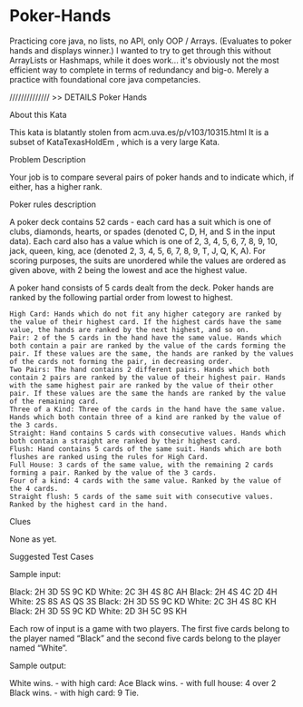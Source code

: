 # Poker-Hands
Practicing core java, no lists, no API, only OOP / Arrays. (Evaluates to poker hands and displays winner.)
I wanted to try to get through this without ArrayLists or Hashmaps, while it does work... it's obviously not the most efficient way to complete in terms of redundancy and big-o. Merely a practice with foundational core java competancies. 

////////////// >> DETAILS
 Poker Hands

About this Kata

This kata is blatantly stolen from acm.uva.es/p/v103/10315.html It is a subset of KataTexasHoldEm , which is a very large Kata.

Problem Description

Your job is to compare several pairs of poker hands and to indicate which, if either, has a higher rank.

Poker rules description

A poker deck contains 52 cards - each card has a suit which is one of clubs, diamonds, hearts, or spades (denoted C, D, H, and S in the input data). Each card also has a value which is one of 2, 3, 4, 5, 6, 7, 8, 9, 10, jack, queen, king, ace (denoted 2, 3, 4, 5, 6, 7, 8, 9, T, J, Q, K, A). For scoring purposes, the suits are unordered while the values are ordered as given above, with 2 being the lowest and ace the highest value.

A poker hand consists of 5 cards dealt from the deck. Poker hands are ranked by the following partial order from lowest to highest.

    High Card: Hands which do not fit any higher category are ranked by the value of their highest card. If the highest cards have the same value, the hands are ranked by the next highest, and so on.
    Pair: 2 of the 5 cards in the hand have the same value. Hands which both contain a pair are ranked by the value of the cards forming the pair. If these values are the same, the hands are ranked by the values of the cards not forming the pair, in decreasing order.
    Two Pairs: The hand contains 2 different pairs. Hands which both contain 2 pairs are ranked by the value of their highest pair. Hands with the same highest pair are ranked by the value of their other pair. If these values are the same the hands are ranked by the value of the remaining card.
    Three of a Kind: Three of the cards in the hand have the same value. Hands which both contain three of a kind are ranked by the value of the 3 cards.
    Straight: Hand contains 5 cards with consecutive values. Hands which both contain a straight are ranked by their highest card.
    Flush: Hand contains 5 cards of the same suit. Hands which are both flushes are ranked using the rules for High Card.
    Full House: 3 cards of the same value, with the remaining 2 cards forming a pair. Ranked by the value of the 3 cards.
    Four of a kind: 4 cards with the same value. Ranked by the value of the 4 cards.
    Straight flush: 5 cards of the same suit with consecutive values. Ranked by the highest card in the hand.

Clues

None as yet.

Suggested Test Cases

Sample input:

Black: 2H 3D 5S 9C KD  White: 2C 3H 4S 8C AH
Black: 2H 4S 4C 2D 4H  White: 2S 8S AS QS 3S
Black: 2H 3D 5S 9C KD  White: 2C 3H 4S 8C KH
Black: 2H 3D 5S 9C KD  White: 2D 3H 5C 9S KH

Each row of input is a game with two players. The first five cards belong to the player named “Black” and the second five cards belong to the player named “White”.

Sample output:

White wins. - with high card: Ace 
Black wins. - with full house: 4 over 2 
Black wins. - with high card: 9
Tie.

